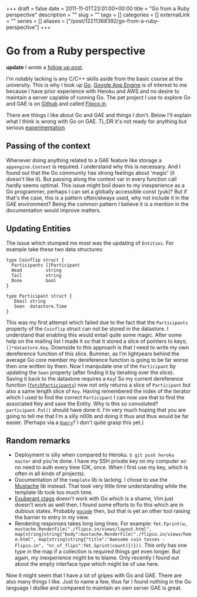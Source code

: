 +++ 
draft = false
date = 2011-11-01T23:01:00+00:00
title = "Go from a Ruby perspective"
description = ""
slug = "" 
tags = []
categories = []
externalLink = ""
series = []
aliases = ["/post/12211368392/go-from-a-ruby-perspective"]
+++

Go from a Ruby perspective
==========================

**update** I wrote a [follow up
post](https://mindshards.com/posts/go-from-a-ruby-perspective-part-2).

I'm notably lacking is any C/C++ skills aside from the basic course at
the university. This is why I took up [Go](http://golang.org "Golang").
[Google App Engine](http://code.google.com/appengine/) is of interest to
me because I have prior experience with Heroku and AWS and no desire to
maintain a server capable of running Go. The pet project I use to
explore Go and GAE is on [Github](http://github.com/haarts/flipco.in)
and called [Flipco.in](http://www.flipco.in).

There are things I like about Go and GAE and things I don't. Below I'll
explain what I think is wrong with Go on GAE. TL;DR it's not ready for
anything but serious
[experimentation](http://twitter.com/#!/haarts/status/130924856752619520).

Passing of the context
----------------------

Whenever doing anything related to a GAE feature like storage a
`appengine.Context` is required. I understand why this is necessary. And
I found out that the Go community has strong feelings about 'magic' (it
doesn't like it). But passing along the context var in every function
call hardly seems optimal. This issue might boil down to my inexperience
as a Go programmer, perhaps I can set a globally accessible const (yuk)?
But if that's the case, this is a pattern often/always used, why not
include it in the GAE environment? Being the common pattern I believe it
is a mention in the documentation would improve matters.

Updating Entities
-----------------

The issue which stumped me most was the updating of `Entities`. For
example take these two data structures:

    type Coinflip struct {
      Participants []Participant
      Head         string
      Tail         string
      Done         bool
    }

    type Participant struct {
       Email string
       Seen  datastore.Time
    }

This was my first attempt which failed due to the fact that the
`Participants` property of the `Coinflip` struct can not be stored in
the datastore. I understand that enabling this would entail quite some
magic. After some help on the mailing list I made it so that it stored a
slice of pointers to keys; `[]*datastore.Key`. Downside to this approach
is that I need to write my own dereference function of this slice.
Bummer, as I'm lightyears behind the average Go core member my
dereference function is going to be far worse then one written by them.
Now I manipulate one of the `Participant` by updating the `Seen`
property (after finding it by iterating over the slice). Saving it back
to the datastore requires a `Key`! So my current dereference function
([`fetchParticipants`](https://github.com/haarts/flipco.in/blob/master/flipco.in/flipcoin.go#L134))
now not only returns a slice of `Participant` but also a same length
slice of `Key`. Having remembered the index of the iterator which I used
to find the correct `Participant` I can now use that to find the
associated Key and save the Entity. Why is this so convoluted?
`participant.Put()` should have done it. I'm very much hoping that you
are going to tell me that I'm a silly n00b and doing it thus and thus
would be far easier. (Perhaps via a
[`Query`](http://code.google.com/appengine/docs/go/datastore/reference.html)?
I don't quite grasp this yet.)

Random remarks
--------------

-   Deployment is silly when compared to Heroku.
    `$ git push heroku master` and you're done. I have my SSH private
    key on my computer so no need to auth every time (OK, once. When I
    first use my key, which is often in all kinds of projects).
-   Documentation of the `template` lib is lacking. I chose to use the
    [Mustache](http://mustache.github.com/) lib instead. That took very
    little time understanding while the template lib took too much time.
-   [Exuberant ctags](http://ctags.sourceforge.net/) doesn't work with
    Go which is a shame, Vim just doesn't work as well then. I found
    some efforts to fix this which are in dubious states. Probably
    [`gocode`](https://github.com/nsf/gocode) then, but that is yet an
    other tool raising the barrier to entry in my view.
-   Rendering responses takes long long lines. For example:
    `fmt.Fprint(w, mustache.RenderFile("./flipco.in/views/layout.html", map[string]string{"body":mustache.RenderFile("./flipco.in/views/home.html", map[string]string{"title":"Awesome coin tosses - Flipco.in", "nr_of_flips":fmt.Sprint(count)})}))`.
    This only has one type in the map if a collection is required things
    get even longer. But again, my inexperience might be to blame. Only
    recently I found out about the empty interface type which might be
    of use here.

Now it might seem that I have a lot of gripes with Go and GAE. There are
also many things I like. Just to name a few, thus far I found nothing in
the Go language I dislike and compared to maintain an own server GAE is
great.

